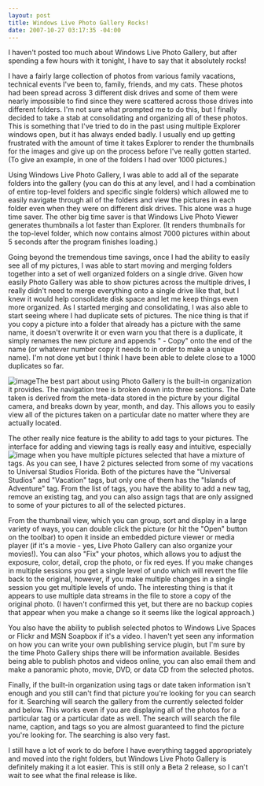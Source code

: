 ```yaml
---
layout: post
title: Windows Live Photo Gallery Rocks!
date: 2007-10-27 03:17:35 -04:00
---
```


I haven't posted too much about Windows Live Photo Gallery, but after spending a few hours with it tonight, I have to say that it absolutely rocks!

I have a fairly large collection of photos from various family vacations, technical events I've been to, family, friends, and my cats. These photos had been spread across 3 different disk drives and some of them were nearly impossible to find since they were scattered across those drives into different folders. I'm not sure what prompted me to do this, but I finally decided to take a stab at consolidating and organizing all of these photos. This is something that I've tried to do in the past using multiple Explorer windows open, but it has always ended badly. I usually end up getting frustrated with the amount of time it takes Explorer to render the thumbnails for the images and give up on the process before I've really gotten started. (To give an example, in one of the folders I had over 1000 pictures.)

Using Windows Live Photo Gallery, I was able to add all of the separate folders into the gallery (you can do this at any level, and I had a combination of entire top-level folders and specific single folders) which allowed me to easily navigate through all of the folders and view the pictures in each folder even when they were on different disk drives. This alone was a huge time saver. The other big time saver is that Windows Live Photo Viewer generates thumbnails a lot faster than Explorer. (It renders thumbnails for the top-level folder, which now contains almost 7000 pictures within about 5 seconds after the program finishes loading.)

Going beyond the tremendous time savings, once I had the ability to easily see all of my pictures, I was able to start moving and merging folders together into a set of well organized folders on a single drive. Given how easily Photo Gallery was able to show pictures across the multiple drives, I really didn't need to merge everything onto a single drive like that, but I knew it would help consolidate disk space and let me keep things even more organized. As I started merging and consolidating, I was also able to start seeing where I had duplicate sets of pictures. The nice thing is that if you copy a picture into a folder that already has a picture with the same name, it doesn't overwrite it or even warn you that there is a duplicate, it simply renames the new picture and appends " - Copy" onto the end of the name (or whatever number copy it needs to in order to make a unique name). I'm not done yet but I think I have been able to delete close to a 1000 duplicates so far.

![image](http://gwb.blob.core.windows.net/sdorman/WindowsLiveWriter/WindowsLivePhotoGalleryRocks_2180/image_3.png)The best part about using Photo Gallery is the built-in organization it provides. The navigation tree is broken down into three sections. The Date taken is derived from the meta-data stored in the picture by your digital camera, and breaks down by year, month, and day. This allows you to easily view all of the pictures taken on a particular date no matter where they are actually located.

The other really nice feature is the ability to add tags to your pictures. The interface for adding and viewing tags is really easy and intuitive, especially![image](http://gwb.blob.core.windows.net/sdorman/WindowsLiveWriter/WindowsLivePhotoGalleryRocks_2180/image_6.png) when you have multiple pictures selected that have a mixture of tags. As you can see, I have 2 pictures selected from some of my vacations to Universal Studios Florida. Both of the pictures have the "Universal Studios" and "Vacation" tags, but only one of them has the "Islands of Adventure" tag. From the list of tags, you have the ability to add a new tag, remove an existing tag, and you can also assign tags that are only assigned to some of your pictures to all of the selected pictures.

From the thumbnail view, which you can group, sort and display in a large variety of ways, you can double click the picture (or hit the "Open" button on the toolbar) to open it inside an embedded picture viewer or media player (if it's a movie - yes, Live Photo Gallery can also organize your movies!). You can also "Fix" your photos, which allows you to adjust the exposure, color, detail, crop the photo, or fix red eyes. If you make changes in multiple sessions you get a single level of undo which will revert the file back to the original, however, if you make multiple changes in a single session you get multiple levels of undo. The interesting thing is that it appears to use multiple data streams in the file to store a copy of the original photo. (I haven't confirmed this yet, but there are no backup copies that appear when you make a change so it seems like the logical approach.)

You also have the ability to publish selected photos to Windows Live Spaces or Flickr and MSN Soapbox if it's a video. I haven't yet seen any information on how you can write your own publishing service plugin, but I'm sure by the time Photo Gallery ships there will be information available. Besides being able to publish photos and videos online, you can also email them and make a panoramic photo, movie, DVD, or data CD from the selected photos.

Finally, if the built-in organization using tags or date taken information isn't enough and you still can't find that picture you're looking for you can search for it. Searching will search the gallery from the currently selected folder and below. This works even if you are displaying all of the photos for a particular tag or a particular date as well. The search will search the file name, caption, and tags so you are almost guaranteed to find the picture you're looking for. The searching is also very fast.

I still have a lot of work to do before I have everything tagged appropriately and moved into the right folders, but Windows Live Photo Gallery is definitely making it a lot easier. This is still only a Beta 2 release, so I can't wait to see what the final release is like.
